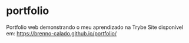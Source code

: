# portfolio
Portfolio web demonstrando o meu aprendizado na Trybe
Site disponível em: https://brenno-calado.github.io/portfolio/
